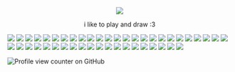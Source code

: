 <p align="center">
<img src="https://racgraphics.carrd.co/assets/images/image01.gif?v=ec9eff5f"/>
<p align="center">

<p align="center">
i like to play and draw :3 
<p align="center">

![](https://64.media.tumblr.com/39ea8f72e5393f45fbe303bc987cdd4f/e118066f0a0b1d05-47/s100x200/e38f33ccb03175ff97032e4c78f24894c0a07526.gifv) ![](https://64.media.tumblr.com/7e7c5de2ca17b7a94ea5303a9ddb6732/e118066f0a0b1d05-6a/s100x200/a3745bcb8db3b2e16b98db932882919a2ff2e2d2.gifv) ![](https://64.media.tumblr.com/fb8bb622a4ad7dc1a5cd987f21cad48e/cb8fcb3fc560836c-d3/s100x200/e7970e5318548debbced2770e09fc16e0393ebca.pnj) ![](https://64.media.tumblr.com/e13e9e5b564ba0b62abaa431441d43f7/0300ad4d2d3fd951-3b/s100x200/a88018372f5fcbe4220c2b59c7842c4187484725.gifv) ![](https://64.media.tumblr.com/34b92b911693ef45c8ed605e5a088881/f8e8f12b8f4e1ab3-ca/s100x200/85f9d48cf346376664b90992ac8a977aad06fb5e.pnj) ![](https://64.media.tumblr.com/112d27b5fc9c72c4e8aa890c97116309/c50dc93c89e251e3-2d/s100x200/ac83a069c39ec0f17b8910cf97a2eb6c7538aea7.pnj) ![](https://64.media.tumblr.com/44be30cefa3c64253b3a17e661e427c8/79d8b316934d24c3-20/s100x200/ca8d8ef4b165c72b1777e678df29cc140457aecc.pnj) ![](https://64.media.tumblr.com/1b7189d5ac65db68f84a6cf3495b6958/26a3dc5372ccff0b-03/s100x200/3db07f99e4ccc8d49a89e1edf64ebfb3436c3c0f.gifv) ![](https://64.media.tumblr.com/ad1e90803ccd6f9ed9699194d45c90a4/e1ae908f289f2c41-77/s250x400/90e440e29d7b6f0b8cff698554273b25098fbe8b.pnj) ![](https://64.media.tumblr.com/e90bb0cde9652b52231fce2ed00625a6/dc8b375fad43f712-21/s100x200/a7a4aba118a32610244512a44e945e1d48b06265.gifv) ![](https://64.media.tumblr.com/cfcd7cfc4f0bb84378addb7cd06e060e/e1fb8f8960fd91ad-7f/s100x200/6c77b0ca884b42bc9b4288ea48f7d61231dbf7e7.pnj) ![](https://64.media.tumblr.com/b38f42f37d876fa7aed18acda6f37f95/e1fb8f8960fd91ad-37/s100x200/58ad45c2110064363e066011ca2cc2e205335edd.pnj) ![](https://64.media.tumblr.com/cecd070f42b8953a3eb4bc9207433386/819d9e7133315662-2a/s100x200/2e7abb29ccd0dbff90df0a8f55d70f34fa745691.pnj) ![](https://64.media.tumblr.com/6273226dee9dbef59eb9e66bb5a4b245/8112b7398f6a15b7-49/s100x200/2271787a336e8c388a1d06746324aed9f2c82fe7.gifv) ![](https://64.media.tumblr.com/9d87ee15602703642a6f4039b3e212db/8112b7398f6a15b7-74/s100x200/3249dec2f4d253e15be6e7b12e64c118f11b787a.gifv) ![](https://64.media.tumblr.com/44cb236328ab5e4ea2c6c5573c4445a6/d652131e080cdc90-7b/s250x400/d8003e3e97844a8b44f37871a5dfdb93e6b3ed47.pnj) ![](https://64.media.tumblr.com/3dbfded1893bff36f70ba6ccf2c828cb/97b1b17e3a799a00-40/s100x200/4b98facd7b779b778e90a131c0bee321ea6eaca6.gifv) ![](https://64.media.tumblr.com/3e6d409b053065089d46a3eff932453e/733fd7dca8790ed0-a3/s250x400/81115c01292fcf8ad8aa78bd0f2e36e156a68dd6.gifv) ![](https://64.media.tumblr.com/38652e3cc803d6177b2699357f0ae652/13377e331deab084-de/s250x400/9f45ff206d74bfdd99114c141bb58d39b65d0323.pnj) ![](https://64.media.tumblr.com/a6ce0d4cb942375143e6453d78fef2f5/79d8b316934d24c3-e8/s100x200/b9339ea21bf844bee780d6fabc467e98da937115.pnj) ![](https://64.media.tumblr.com/5044fc2f04d059d2f87694e6b5d84900/42913c6ce83698b4-96/s100x200/6b718c858dae4020618c0987461faa7e761bed8d.gifv) ![](https://64.media.tumblr.com/7a0ea9cf16e1f0768ae101249170ea35/cd7fba09e864177d-79/s100x200/2640e19fa461576ad69f40aca57ad5ce0ba20265.gifv) ![](https://64.media.tumblr.com/65a90ca6131d20e048b80661559aadab/c21306bc65a11404-d9/s100x200/6b735e9d8387d9cc90a656607af4ae50a3c15700.gifv) ![](https://64.media.tumblr.com/c16dbc2f380e2696036f30442c1a2742/cd7fba09e864177d-1b/s100x200/f50a672f5efccb1630a2dc653844ba431e4e11b6.gifv) ![](https://64.media.tumblr.com/c22b1f6d948cc66d66868011c8738485/6ec42e56d52133d4-35/s100x200/da541040f940ac2b78b553321ab82609903cf48e.gifv) ![](https://64.media.tumblr.com/20ca592e399ad24315ced01da361b35b/a85442fc476b50b1-ee/s100x200/8c76c79cc9360b59e382080e76c99d11fc3c04fd.gifv) ![](https://64.media.tumblr.com/7286b4f1b361f8cb8d4491b8170937c9/65ef2aec15a3e568-1d/s100x200/2fdfa8f9a1395af3af1c00ba2662c0d996d7da8b.pnj) ![](https://64.media.tumblr.com/d8c0dd151421ca4793ea01a39bf60327/d7f07797e92c200d-fc/s100x200/f910c80d09e0d6e65f45453f6713bea23f4f4e2f.gifv) ![](https://64.media.tumblr.com/19b6128a0239b82e52f8e97179346ff0/d7f07797e92c200d-45/s100x200/c1fc72c2285fbae2cf4bbbc9c26ef5849f7db0e2.gifv) ![](https://64.media.tumblr.com/deda2d9d8b1c9e15a90e0113a8591a79/ae12f59c5b81d0e4-53/s100x200/e8d0a47655fd4b94e88c7ba2f233a2056bea143c.pnj) ![](https://64.media.tumblr.com/50afcc039f425e999631a97079ba9794/ae12f59c5b81d0e4-e2/s100x200/12e743f371c072779579a4f9d34187e178c7dc32.pnj) ![](https://64.media.tumblr.com/074fe9304d0d4eab667439d6a71c6626/ae12f59c5b81d0e4-d4/s100x200/4b1a1a58acc5624da5254ca890c8013f4456defe.pnj) ![](https://64.media.tumblr.com/ad33e48bf8bd086203f4045fd65416ec/d593c4acb119b463-85/s100x200/73a04f74d0780d467e900845b82cb38a0927e689.pnj) ![](https://64.media.tumblr.com/bd8c04fa2c6e31289b44375f568fbbc2/d593c4acb119b463-97/s100x200/fedb07f3ad6043479080a20fb5f221882e5ba588.pnj) ![](https://64.media.tumblr.com/d79c57bf2f02b7204b5fc173ef18fdff/4cec8525e8c76e66-2f/s100x200/130577ed20d80b2946f06091e97a5ee348e50177.gifv) ![](https://64.media.tumblr.com/a5a2f0e6a56719e29609be213f773120/4cec8525e8c76e66-d2/s100x200/3cb299d52f573f22c70c5f0b18b4e30b9f964a74.gifv) ![](https://64.media.tumblr.com/3da2080a95016c72f97e8973bc765c6d/d593c4acb119b463-b0/s100x200/6311964381578557c10bb2c983fd7b5392fd0c8b.pnj) ![](https://64.media.tumblr.com/c8faf112645ebbb3abdf968a8a312c32/d4a14c3777fbd89e-17/s100x200/f3015236436794f09adf21bad8c0c3ddb614e097.pnj) ![](https://64.media.tumblr.com/2511d9014e7adbd46e9ee2118db55875/d4a14c3777fbd89e-99/s100x200/93e697ef6df3a6d6ba34f40f314492acba92582e.gifv) ![](https://64.media.tumblr.com/42108c69571ecfc040302c0b2fc33dc0/c524f86fcee157cf-f0/s100x200/afef47b477a4236b963aca20a1d997466b05e180.gifv) ![](https://64.media.tumblr.com/3a8f149c6d4edcdfc9c49eb082f1ed7a/f176394435d53fb8-33/s100x200/493526a917f5214e6c8adeb8116603fe25125fa5.gifv) ![](https://64.media.tumblr.com/198bd81b4d95eb1120b61c3662aa361e/329115873178d2b3-c0/s100x200/8f405e9a8eb4ec8798e48ed907d262c15b8a7b0b.jpg) ![](https://64.media.tumblr.com/b6aad828eab8ecb5afa44a0ee896c861/786382531e2cf337-2b/s100x200/0e440cd865975413ac20f2812db1219b0227bec3.pnj) ![](https://64.media.tumblr.com/f5787a5d4392b2050b41a8b36872989b/d7d2dbc71715d475-8e/s100x200/d26b06777033699bf0fca142a8fc7f8e4de833e8.pnj) ![](https://64.media.tumblr.com/b929a5d93118de9201eaae639114dc57/139a910bc0275984-0c/s100x200/e46d823d9ee0e791265a7fec7775718eaf9ec54e.gifv)

![Profile view counter on GitHub](https://komarev.com/ghpvc/?username=racsiniy&color=6ca5f0&style=for-the-badge&label=VIEWS&base=2086)
